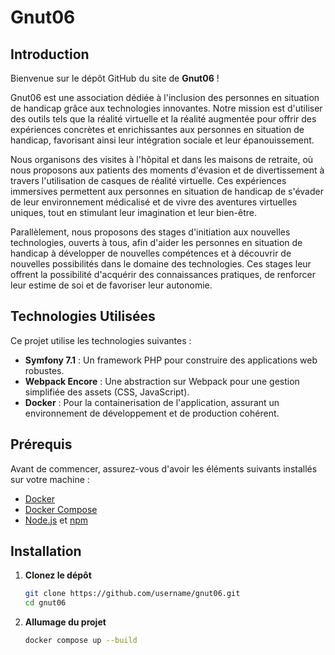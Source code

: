 # Gnut06

## Introduction

Bienvenue sur le dépôt GitHub du site de **Gnut06** !

Gnut06 est une association dédiée à l'inclusion des personnes en situation de handicap grâce aux technologies innovantes. Notre mission est d'utiliser des outils tels que la réalité virtuelle et la réalité augmentée pour offrir des expériences concrètes et enrichissantes aux personnes en situation de handicap, favorisant ainsi leur intégration sociale et leur épanouissement.

Nous organisons des visites à l'hôpital et dans les maisons de retraite, où nous proposons aux patients des moments d'évasion et de divertissement à travers l'utilisation de casques de réalité virtuelle. Ces expériences immersives permettent aux personnes en situation de handicap de s'évader de leur environnement médicalisé et de vivre des aventures virtuelles uniques, tout en stimulant leur imagination et leur bien-être.

Parallèlement, nous proposons des stages d'initiation aux nouvelles technologies, ouverts à tous, afin d'aider les personnes en situation de handicap à développer de nouvelles compétences et à découvrir de nouvelles possibilités dans le domaine des technologies. Ces stages leur offrent la possibilité d'acquérir des connaissances pratiques, de renforcer leur estime de soi et de favoriser leur autonomie.

## Technologies Utilisées

Ce projet utilise les technologies suivantes :

- **Symfony 7.1** : Un framework PHP pour construire des applications web robustes.
- **Webpack Encore** : Une abstraction sur Webpack pour une gestion simplifiée des assets (CSS, JavaScript).
- **Docker** : Pour la containerisation de l'application, assurant un environnement de développement et de production cohérent.

## Prérequis

Avant de commencer, assurez-vous d'avoir les éléments suivants installés sur votre machine :

- [Docker](https://www.docker.com/get-started)
- [Docker Compose](https://docs.docker.com/compose/install/)
- [Node.js](https://nodejs.org/) et [npm](https://www.npmjs.com/)

## Installation

1. **Clonez le dépôt**

   ```bash
   git clone https://github.com/username/gnut06.git
   cd gnut06
   ```
2. **Allumage du projet**
   ```bash
   docker compose up --build
   ```

   
